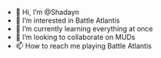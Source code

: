 - 👋 Hi, I’m @Shadayn
- 👀 I’m interested in Battle Atlantis
- 🌱 I’m currently learning everything at once
- 💞️ I’m looking to collaborate on MUDs
- 📫 How to reach me playing Battle Atlantis

<!---
Shadayn/Shadayn is a ✨ special ✨ repository because its `README.md` (this file) appears on your GitHub profile.
You can click the Preview link to take a look at your changes.
--->
